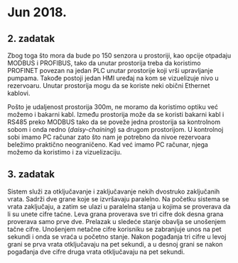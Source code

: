 # Jun 2018.
## 2. zadatak
Zbog toga što mora da bude po 150 senzora u prostoriji, kao opcije otpadaju MODBUS i PROFIBUS, tako da unutar prostorija treba da koristimo PROFINET povezan na jedan PLC unutar prostorije koji vrši upravljanje pumpama. Takođe postoji jedan HMI uređaj na kom se vizuelizuje nivo u rezervoaru. Unutar prostorija mogu da se koriste neki obični Ethernet kablovi.

Pošto je udaljenost prostorija 300m, ne moramo da koristimo optiku već možemo i bakarni kabl. Između prostorija može da se koristi bakarni kabl i RS485 preko MODBUS tako da se poveže jedna prostorija sa kontrolnom sobom i onda redno (*daisy-chaining*) sa drugom prostorijom. U kontrolnoj sobi imamo PC računar zato što nam je potrebno da nivoe rezervoara beležimo praktično neograničeno. Kad već imamo PC računar, njega možemo da koristimo i za vizuelizaciju.

## 3. zadatak
Sistem služi za otključavanje i zaključavanje nekih dvostruko zaključanih vrata. Sadrži dve grane koje se izvršavaju paralelno. Na početku sistema se vrata zaključaju, a zatim se ulazi u paralelna stanja u kojima se proverava da li su unete cifre taćne. Leva grana proverava sve tri cifre dok desna grana proverava samo prve dve. Prelazak u sledeće stanje obavlja se unošenjem tačne cifre. Unošenjem netačne cifre korisniku se zabranjuje unos na pet sekundi i onda se vraća u početno stanje. Nakon pogađanja tri cifre u levoj grani se prva vrata otključavaju na pet sekundi, a u desnoj grani se nakon pogađanja dve cifre druga vrata otključavaju na pet sekundi.
